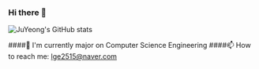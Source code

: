 ### Hi there 👋

<!--[![Hits](https://hits.seeyoufarm.com/api/count/incr/badge.svg?url=https%3A%2F%2Fgithub.com%2FJuYeong-Lee&count_bg=%2379C83D&title_bg=%23555555&icon=&icon_color=%23E7E7E7&title=hits&edge_flat=false)](https://hits.seeyoufarm.com)-->

![JuYeong's GitHub stats](https://github-readme-stats.vercel.app/api?username=JuYeong-Lee&show_icons=true&theme=cobalt)
<!--[![Top Langs](https://github-readme-stats.vercel.app/api/top-langs/?username=JuYeong-Lee&layout=compact)](https://github.com/anuraghazra/github-readme-stats)-->
####🔭 I'm currently major on Computer Science Engineering
####📫 How to reach me: lge2515@naver.com
<!--
**JuYeong-Lee/JuYeong-Lee** is a ✨ _special_ ✨ repository because its `README.md` (this file) appears on your GitHub profile.

Here are some ideas to get you started:

- 🔭 I'm currently major on Computer Science Engineering
- 🌱 I’m currently learning ...
- 👯 I’m looking to collaborate on ...
- 🤔 I’m looking for help with ...
- 💬 Ask me about ...
- 📫 How to reach me: lge2515@naver.com
- 😄 Pronouns: ...
- ⚡ Fun fact: ...
-->
